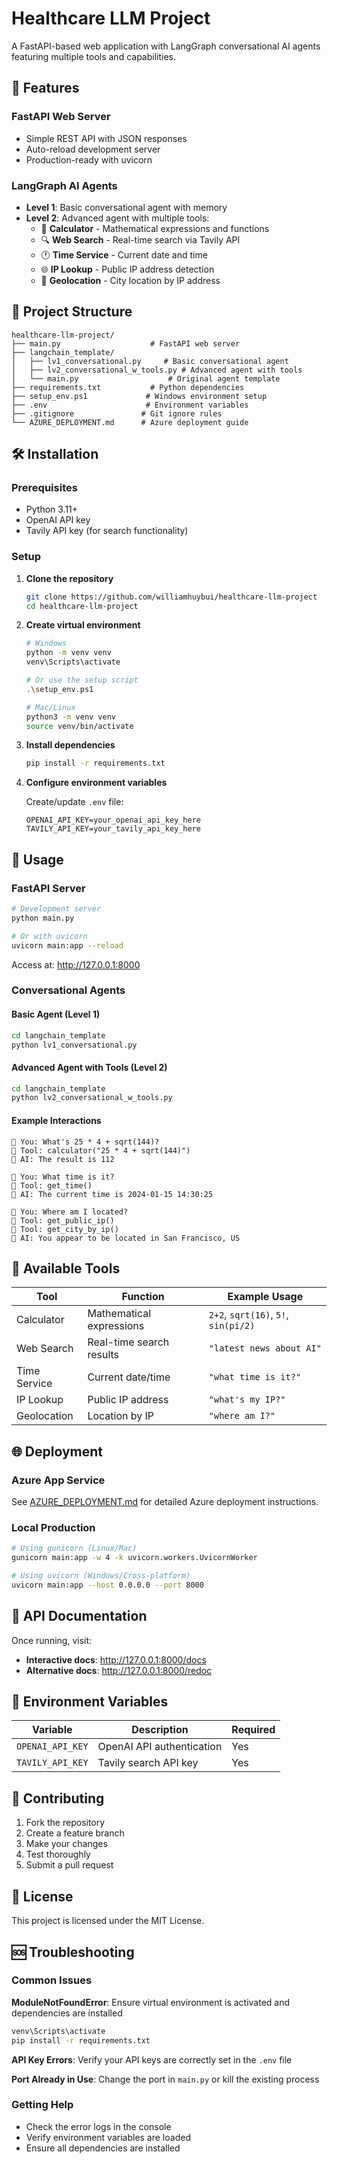 # Healthcare LLM Project

A FastAPI-based web application with LangGraph conversational AI agents featuring multiple tools and capabilities.

## 🚀 Features

### FastAPI Web Server
- Simple REST API with JSON responses
- Auto-reload development server
- Production-ready with uvicorn

### LangGraph AI Agents
- **Level 1**: Basic conversational agent with memory
- **Level 2**: Advanced agent with multiple tools:
  - 🧮 **Calculator** - Mathematical expressions and functions
  - 🔍 **Web Search** - Real-time search via Tavily API
  - 🕐 **Time Service** - Current date and time
  - 🌐 **IP Lookup** - Public IP address detection
  - 📍 **Geolocation** - City location by IP address

## 📁 Project Structure

```
healthcare-llm-project/
├── main.py                    # FastAPI web server
├── langchain_template/
│   ├── lv1_conversational.py     # Basic conversational agent
│   ├── lv2_conversational_w_tools.py # Advanced agent with tools
│   └── main.py                    # Original agent template
├── requirements.txt           # Python dependencies
├── setup_env.ps1             # Windows environment setup
├── .env                      # Environment variables
├── .gitignore               # Git ignore rules
└── AZURE_DEPLOYMENT.md      # Azure deployment guide
```

## 🛠 Installation

### Prerequisites
- Python 3.11+
- OpenAI API key
- Tavily API key (for search functionality)

### Setup

1. **Clone the repository**
   ```bash
   git clone https://github.com/williamhuybui/healthcare-llm-project
   cd healthcare-llm-project
   ```

2. **Create virtual environment**
   ```bash
   # Windows
   python -m venv venv
   venv\Scripts\activate
   
   # Or use the setup script
   .\setup_env.ps1
   
   # Mac/Linux
   python3 -m venv venv
   source venv/bin/activate
   ```

3. **Install dependencies**
   ```bash
   pip install -r requirements.txt
   ```

4. **Configure environment variables**
   
   Create/update `.env` file:
   ```env
   OPENAI_API_KEY=your_openai_api_key_here
   TAVILY_API_KEY=your_tavily_api_key_here
   ```

## 🚀 Usage

### FastAPI Server
```bash
# Development server
python main.py

# Or with uvicorn
uvicorn main:app --reload
```
Access at: http://127.0.0.1:8000

### Conversational Agents

#### Basic Agent (Level 1)
```bash
cd langchain_template
python lv1_conversational.py
```

#### Advanced Agent with Tools (Level 2)
```bash
cd langchain_template
python lv2_conversational_w_tools.py
```

#### Example Interactions
```
🧑 You: What's 25 * 4 + sqrt(144)?
🔧 Tool: calculator("25 * 4 + sqrt(144)")
🤖 AI: The result is 112

🧑 You: What time is it?
🔧 Tool: get_time()
🤖 AI: The current time is 2024-01-15 14:30:25

🧑 You: Where am I located?
🔧 Tool: get_public_ip()
🔧 Tool: get_city_by_ip()
🤖 AI: You appear to be located in San Francisco, US
```

## 🔧 Available Tools

| Tool | Function | Example Usage |
|------|----------|---------------|
| Calculator | Mathematical expressions | `2+2`, `sqrt(16)`, `5!`, `sin(pi/2)` |
| Web Search | Real-time search results | `"latest news about AI"` |
| Time Service | Current date/time | `"what time is it?"` |
| IP Lookup | Public IP address | `"what's my IP?"` |
| Geolocation | Location by IP | `"where am I?"` |

## 🌐 Deployment

### Azure App Service
See [AZURE_DEPLOYMENT.md](AZURE_DEPLOYMENT.md) for detailed Azure deployment instructions.

### Local Production
```bash
# Using gunicorn (Linux/Mac)
gunicorn main:app -w 4 -k uvicorn.workers.UvicornWorker

# Using uvicorn (Windows/Cross-platform)
uvicorn main:app --host 0.0.0.0 --port 8000
```

## 📝 API Documentation

Once running, visit:
- **Interactive docs**: http://127.0.0.1:8000/docs
- **Alternative docs**: http://127.0.0.1:8000/redoc

## 🔑 Environment Variables

| Variable | Description | Required |
|----------|-------------|----------|
| `OPENAI_API_KEY` | OpenAI API authentication | Yes |
| `TAVILY_API_KEY` | Tavily search API key | Yes |

## 🤝 Contributing

1. Fork the repository
2. Create a feature branch
3. Make your changes
4. Test thoroughly
5. Submit a pull request

## 📄 License

This project is licensed under the MIT License.

## 🆘 Troubleshooting

### Common Issues

**ModuleNotFoundError**: Ensure virtual environment is activated and dependencies are installed
```bash
venv\Scripts\activate
pip install -r requirements.txt
```

**API Key Errors**: Verify your API keys are correctly set in the `.env` file

**Port Already in Use**: Change the port in `main.py` or kill the existing process

### Getting Help
- Check the error logs in the console
- Verify environment variables are loaded
- Ensure all dependencies are installed
